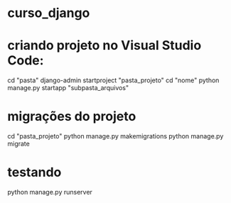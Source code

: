 # curso_django

# criando projeto no Visual Studio Code:

cd "pasta"
django-admin startproject "pasta_projeto"
cd "nome"
python manage.py startapp "subpasta_arquivos"

# migrações do projeto
cd "pasta_projeto"
python manage.py makemigrations
python manage.py migrate

# testando 

python manage.py runserver
